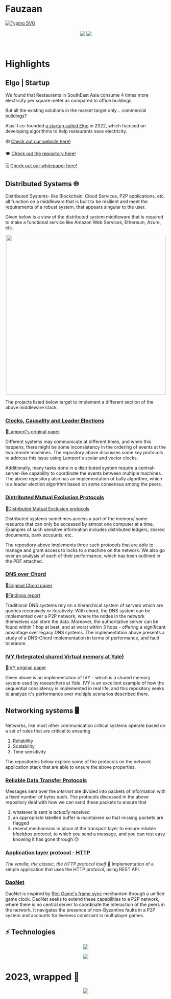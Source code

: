 # Fauzaan
[![Typing SVG](https://readme-typing-svg.demolab.com?font=Fira+Code&duration=2000&pause=1000&color=025EF7&multiline=true&width=435&height=95&lines=Software+and+Data+Engineer;Engineering+Backend+Systems)](https://git.io/typing-svg)

<p align="center">
  <!--<img align="center" src="https://github-readme-stats.vercel.app/api/top-langs/?username=fauzxan&layout=donut&theme=transparent&show_icons=true"/>-->
  <img align="center" src="https://api.githubtrends.io/user/svg/fauzxan/langs?time_range=one_year&loc_metric=changed&theme=classic"/>
  <img align="center" src="https://api.githubtrends.io/user/svg/fauzxan/repos?time_range=one_year&group=other&theme=dark"/>
</p>

<!--
<details>
  <image align="center" src="https://github-readme-stats.vercel.app/api/wakatime/?username=fauzxan" />
</details> Test change
-->

<br/>

# Highlights

## Elgo | Startup
We found that Restaurants in SouthEast Asia consume 4 times more electricity per square meter as compared to office buildings. 

But all the existing solutions in the market target only... commercial buildings?

Alas! I co-founded [a startup called Elgo](https://www.linkedin.com/company/elgoelectric/) in 2022, which focused on developing algorithms to help restaurants save electricity.

🕸️ [Check out our website here!](https://elgo-webapp.vercel.app/)

🍽️ [Check out the repository here!](https://github.com/ElgoElectric)

🗒️ [Check out our whitepaper here!](https://elgo-webapp.vercel.app/report.pdf)



## Distributed Systems 🌐
Distributed Systems- like Blockchain, Cloud Services, P2P applications, etc. all function on a middleware that is built to be resilient and meet the requirements of a robust system, that appears singular to the user. 

Given below is a view of the distributed system middleware that is required to make a functional service like Amazon Web Services, Ethereum, Azure, etc. 

<p align="center">
  <img src="https://github.com/fauzxan/fauzxan/assets/92146562/9ad64859-fb05-43c0-b69a-e256291800f9" width="500">
</p>
The projects listed below target to implement a different section of the above middleware stack. 

### [Clocks, Causality and Leader Elections](https://github.com/fauzxan/distributed_systems)
📑[Lamport's original paper](https://lamport.azurewebsites.net/pubs/time-clocks.pdf)

Different systems may communicate at different times, and when this happens, there might be some inconsistency in the ordering of events at the two remote machines. 
The repository above discusses some key protocols to address this issue using Lamport's scalar and vector clocks. 

Additionally, many tasks done in a distributed system require a central-server-like capability to coordinate the events between multiple machines. The above repository also has an implementation of bully algorithm, which is a leader election algorithm based on some consensus among the peers. 

### [Distributed Mutual Exclusion Protocols](https://github.com/fauzxan/distributed_mutual_exclusion) 
📑[Distributed Mutual Exclusion protocols](https://citeseerx.ist.psu.edu/document?repid=rep1&type=pdf&doi=448903fa04b096e85ef272acca9c768b9a8a26f2)

Distributed systems sometimes access a part of the memory/ some resource that can only be accessed by atmost one computer at a time. Examples of such sensitive information includes distributed ledgers, shared documents, bank accounts, etc. 

The repository above implements three such protocols that are able to manage and grant access to locks to a machine on the network. We also go over an analysis of each of their performance, which has been outlined in the PDF attached. 

### [DNS over Chord](https://github.com/fauzxan/dns-chord)
📑[Original Chord paper](https://pdos.csail.mit.edu/papers/chord:sigcomm01/chord_sigcomm.pdf)

📑[Findings report](https://github.com/fauzxan/dns-chord/blob/main/documentation/50_041_Distributed_Systems_Project.pdf)

Traditional DNS systems rely on a hierarchical system of servers which are queries recursively or iteratively. With chord, the DNS system can be implemented over a P2P network, where the nodes in the network themselves can store the data. Moreover, the authoritative server can be found within 1 hop at best, and at worst within 3 hops - offering a significant advantage over legacy DNS systems. The implementation above presents a study of a DNS-Chord implementation in terms of performance, and fault tolerance. 

### [IVY (Integrated shared Virtual memory at Yale)](https://github.com/fauzxan/ivy)
📑[IVY original paper](https://systems.cs.columbia.edu/ds2-class/papers/li-ivy.pdf)

Given above is an implementation of IVY - which is a shared memory system used by researchers at Yale. IVY is an excellent example of how the sequential consistency is implemented in real life, and this repository seeks to analyze it's performance over multiple scenarios described there. 

## Networking systems 🖥️

Networks, like most other communication critical systems operate based on a set of rules that are critical to ensuring 
1. Reliability
2. Scalability
3. Time sensitivity

The repositories below explore some of the protocols on the network application stack that are able to ensure the above properties.

### [Reliable Data Transfer Protocols](https://github.com/fauzxan/Reliable-Data-Transfer)
Messages sent over the _internet_ are divided into packets of information with a fixed number of bytes each. The protocols discussed in the above repository deal with how we can send these packets to ensure that 
1. whatever is sent is _actually_ received 
2. an appropriate labelled buffer is maintained so that missing packets are flagged
3. resend mechanisms in place at the transport layer to ensure reliable _blackbox_ protocol, to which you send a message, and you can rest easy knowing it has gone through 🙃

### [Application layer protocol - HTTP](https://github.com/fauzxan/Network-labs)
_The vanilla, the classic, the HTTP protocol itself 🚀_
Implementation of a simple application that uses the HTTP protocol, using REST API.

### [DaoNet](https://github.com/fauzxan/DaoNet)
DaoNet is inspired by [Riot Game's frame sync](https://technology.riotgames.com/news/determinism-league-legends-unified-clock) mechanism through a unified game clock. DaoNet seeks to extend these capabilities to a P2P network, where there is no central server to coordinate the interaction of the peers in the network. It navigates the presence of non-Byzantine faults in a P2P system and accounts for liveness constraint in multiplayer games.  

 ## ⚡ Technologies


<p align="center">
  <a href="https://skillicons.dev">
    <img src="https://skillicons.dev/icons?i=go,js,java,cpp,python,nodejs,aws,github,grafana,docker,mongodb,mysql,redis,postgres,postman" />
  </a>
</p>
<p align="center">
  <a href="https://skillicons.dev">
        <img src="https://skillicons.dev/icons?i=linux,jenkins,flask,fastapi" />
  </a>
</p>

<!--
![JavaScript](https://img.shields.io/badge/-JavaScript-black?style=flat-square&logo=javascript)
![Nodejs](https://img.shields.io/badge/-Nodejs-black?style=flat-square&logo=Node.js)
![Python](https://img.shields.io/badge/-Python-black?style=flat-square&logo=Python)
![React](https://img.shields.io/badge/-React-black?style=flat-square&logo=react)
![Java](https://img.shields.io/badge/-java-E34A86?style=flat-square&logo=java)
![C++](https://img.shields.io/badge/-C++-00599C?style=flat-square&logo=c)
![HTML5](https://img.shields.io/badge/-HTML5-E34F26?style=flat-square&logo=html5&logoColor=white)
![CSS3](https://img.shields.io/badge/-CSS3-1572B6?style=flat-square&logo=css3)
![TypeScript](https://img.shields.io/badge/-TypeScript-007ACC?style=flat-square&logo=typescript)
![MongoDB](https://img.shields.io/badge/-MongoDB-black?style=flat-square&logo=mongodb)
![Redis](https://img.shields.io/badge/-Redis-black?style=flat-square&logo=Redis)
![PostgreSQL](https://img.shields.io/badge/-PostgreSQL-336791?style=flat-square&logo=postgresql)
![MySQL](https://img.shields.io/badge/-MySQL-black?style=flat-square&logo=mysql)
![Docker](https://img.shields.io/badge/-Docker-black?style=flat-square&logo=docker)
![Amazon AWS](https://img.shields.io/badge/Amazon%20AWS-232F3E?style=flat-square&logo=amazon-aws)
![Git](https://img.shields.io/badge/-Git-black?style=flat-square&logo=git)
![GitHub](https://img.shields.io/badge/-GitHub-181717?style=flat-square&logo=github)
-->
# 2023, wrapped 🚀
<p align="center">
  <a href="https://skillicons.dev">
    <img src="https://github.com/fauzxan/fauzxan/assets/92146562/850c399a-471b-4c11-8234-dbd25bd5c015" />
  </a>
</p>
